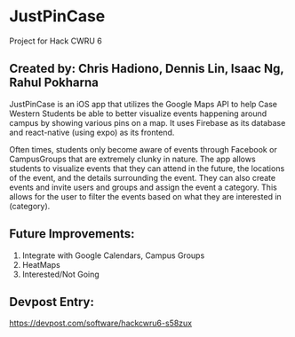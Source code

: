 # JustPinCase
Project for Hack CWRU 6
## Created by: Chris Hadiono, Dennis Lin, Isaac Ng, Rahul Pokharna

JustPinCase is an iOS app that utilizes the Google Maps API to help Case Western Students be able to better visualize events happening around campus by showing various pins on a map. It uses Firebase as its database and react-native (using expo) as its frontend.  

Often times, students only become aware of events through Facebook or CampusGroups that are extremely clunky in nature. The app allows students to visualize events that they can attend in the future, the locations of the event, and the details surrounding the event. They can also create events and invite users and groups and assign the event a category. This allows for the user to filter the events based on what they are interested in (category). 

## Future Improvements:
1. Integrate with Google Calendars, Campus Groups
2. HeatMaps
3. Interested/Not Going

## Devpost Entry: 
https://devpost.com/software/hackcwru6-s58zux
